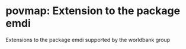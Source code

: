# povmap: Extension to the package emdi

Extensions to the package emdi supported by the worldbank group
